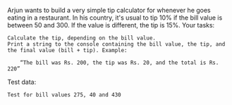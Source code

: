 Arjun wants to build a very simple tip calculator for whenever he goes eating in a restaurant. In his country, it's usual to tip 10% if the bill value is between 50 and 300. If the value is different, the tip is 15%.
Your tasks:

    Calculate the tip, depending on the bill value.
    Print a string to the console containing the bill value, the tip, and the final value (bill + tip). Example:

        “The bill was Rs. 200, the tip was Rs. 20, and the total is Rs. 220”

Test data:

    Test for bill values 275, 40 and 430 
